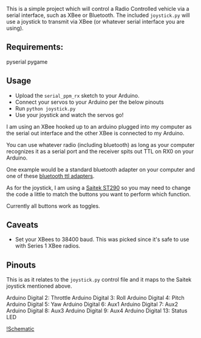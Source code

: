 This is a simple project which will control a Radio Controlled vehicle via a serial interface, such as XBee or Bluetooth. The included `joystick.py` will use a joystick to transmit via XBee (or whatever serial interface you are using).

## Requirements:

pyserial
pygame

## Usage

* Upload the `serial_ppm_rx` sketch to your Arduino.
* Connect your servos to your Arduino per the below pinouts
* Run `python joystick.py`
* Use your joystick and watch the servos go!

I am using an XBee hooked up to an arduino plugged into my computer as the serial out interface and the other XBee is connected to my Arduino.

You can use whatever radio (including bluetooth) as long as your computer recognizes it as a serial port and the receiver spits out TTL on RX0 on your Arduino.

One example would be a standard bluetooth adapter on your computer and one of these [bluetooth ttl adapters](http://www.amazon.com/gp/product/B006T0Q8AQ/ref=as_li_ss_tl?ie=UTF8&tag=appdelinc-20&linkCode=as2&camp=1789&creative=390957&creativeASIN=B006T0Q8AQ).

As for the joystick, I am using a [Saitek ST290](http://www.amazon.com/gp/product/B0000AW9RE/ref=as_li_ss_tl?ie=UTF8&tag=appdelinc-20&linkCode=as2&camp=1789&creative=390957&creativeASIN=B0000AW9RE)
so you may need to change the code a little to match the buttons you want to perform which function.

Currently all buttons work as toggles.


## Caveats

* Set your XBees to 38400 baud. This was picked since it's safe to use with Series 1 XBee radios.


## Pinouts

This is as it relates to the `joystick.py` control file and it maps to the Saitek joystick mentioned above.

  Arduino Digital 2: Throttle
  Arduino Digital 3: Roll
  Arduino Digital 4: Pitch
  Arduino Digital 5: Yaw
  Arduino Digital 6: Aux1
  Arduino Digital 7: Aux2
  Arduino Digital 8: Aux3
  Arduino Digital 9: Aux4
  Arduino Digital 13: Status LED

[!Schematic](https://github.com/mattwilliamson/Arduino-RC-Receiver/raw/master/serial_ppm_rx_bb.png)


